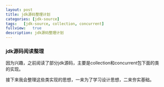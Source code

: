 ```yaml
---
layout:	post
title: jdk源码整理计划
categories:	[jdk-source]
tags:	[jdk-source, collection, concurrent]
fullview:	true
description: jdk源码整理计划
---
```


### jdk源码阅读整理

因为兴趣，之前阅读了部分jdk源码，主要是collection和concurrent包下面的类的实现。

接下来我会整理这些类实现的思想，一来为了学习设计思想，二来夯实基础。 